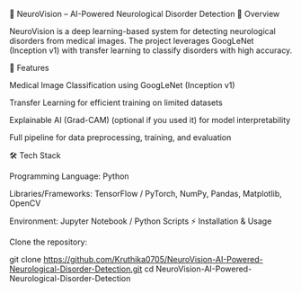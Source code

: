 🧠 NeuroVision – AI-Powered Neurological Disorder Detection
📌 Overview

NeuroVision is a deep learning-based system for detecting neurological disorders from medical images.
The project leverages GoogLeNet (Inception v1) with transfer learning to classify disorders with high accuracy.

🚀 Features

Medical Image Classification using GoogLeNet (Inception v1)

Transfer Learning for efficient training on limited datasets

Explainable AI (Grad-CAM) (optional if you used it) for model interpretability

Full pipeline for data preprocessing, training, and evaluation

🛠️ Tech Stack

Programming Language: Python

Libraries/Frameworks: TensorFlow / PyTorch, NumPy, Pandas, Matplotlib, OpenCV

Environment: Jupyter Notebook / Python Scripts
⚡ Installation & Usage

Clone the repository:

git clone https://github.com/Kruthika0705/NeuroVision-AI-Powered-Neurological-Disorder-Detection.git
cd NeuroVision-AI-Powered-Neurological-Disorder-Detection
